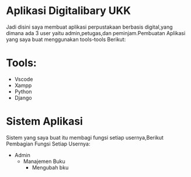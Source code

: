 # Aplikasi Digitalibary UKK

Jadi disini saya membuat aplikasi perpustakaan berbasis digital,yang dimana ada 3 user yaitu admin,petugas,dan peminjam.Pembuatan Aplikasi yang saya buat menggunakan tools-tools Berikut:

# Tools:
- Vscode
- Xampp
- Python
- Django

# Sistem Aplikasi
Sistem yang saya buat itu membagi fungsi setiap usernya,Berikut Pembagian Fungsi Setiap Usernya:
- Admin
  * Manajemen Buku
    * Mengubah bku
